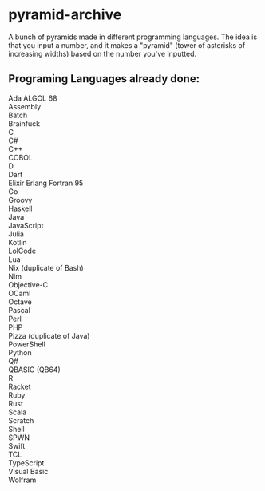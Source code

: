 # pyramid-archive
A bunch of pyramids made in different programming languages. The idea is that you input a number, and it makes a "pyramid" (tower of asterisks of increasing widths) based on the number you've inputted.

## Programing Languages already done:
Ada
ALGOL 68  
Assembly  
Batch  
Brainfuck  
C  
C#  
C++   
COBOL  
D  
Dart  
Elixir
Erlang
Fortran 95  
Go  
Groovy  
Haskell   
Java  
JavaScript   
Julia  
Kotlin  
LolCode  
Lua  
Nix (duplicate of Bash)  
Nim  
Objective-C  
OCaml  
Octave  
Pascal  
Perl  
PHP  
Pizza (duplicate of Java)  
PowerShell  
Python  
Q#  
QBASIC (QB64)  
R  
Racket  
Ruby  
Rust  
Scala  
Scratch  
Shell  
SPWN  
Swift  
TCL  
TypeScript  
Visual Basic  
Wolfram  
